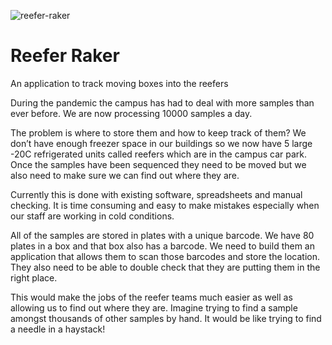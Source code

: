 ![reefer-raker](https://user-images.githubusercontent.com/519327/109385373-39f5f480-78eb-11eb-9bb6-022c62e01fac.png)
# Reefer Raker
An application to track moving boxes into the reefers

During the pandemic the campus has had to deal with more samples than ever before. We are now processing 10000 samples a day.

The problem is where to store them and how to keep track of them? We don’t have enough freezer space in our buildings so we now have 5 large -20C refrigerated units called reefers which are in the campus car park. Once the samples have been sequenced they need to be moved but we also need to make sure we can find out where they are.

Currently this is done with existing software, spreadsheets and manual checking. It is time consuming and easy to make mistakes especially when our staff are working in cold conditions.

All of the samples are stored in plates with a unique barcode. We have 80 plates in a box and that box also has a barcode. We need to build them an application that allows them to scan those barcodes and store the location. They also need to be able to double check that they are putting them in the right place. 

This would make the jobs of the reefer teams much easier as well as allowing us to find out where they are. Imagine trying to find a sample amongst thousands of other samples by hand. It would be like trying to find a needle in a haystack!

